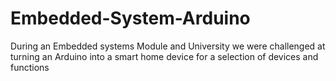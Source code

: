 # Embedded-System-Arduino
During an Embedded systems Module and University we were challenged at turning an Arduino into a smart home device for a selection of devices and functions
